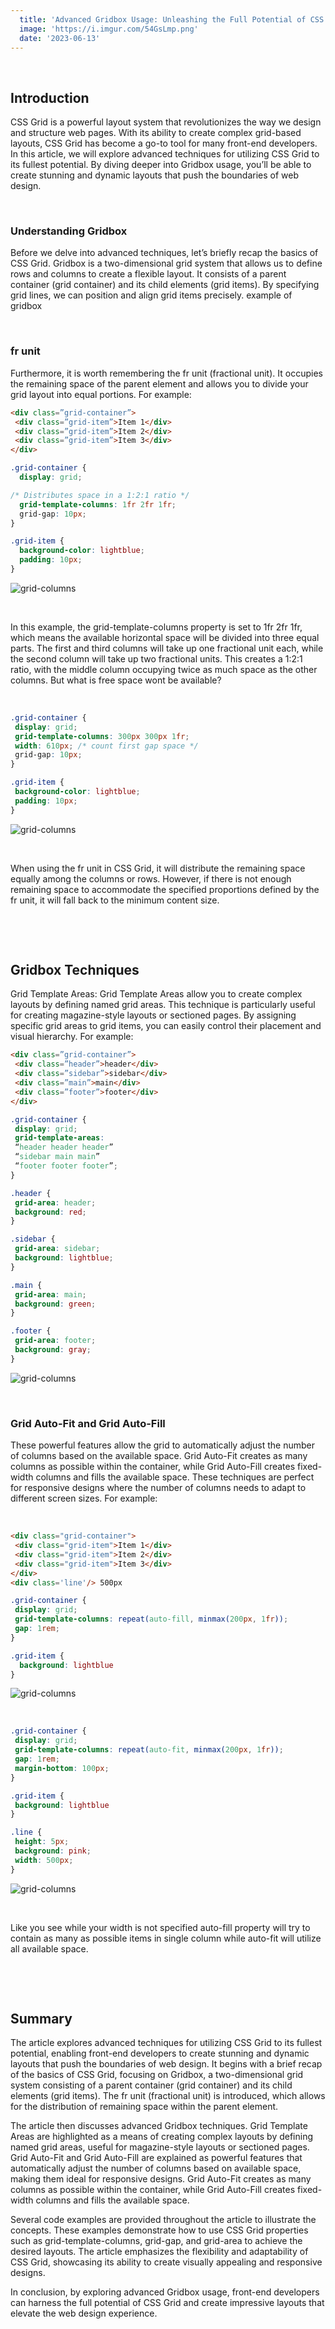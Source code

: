 ```yaml
---
  title: 'Advanced Gridbox Usage: Unleashing the Full Potential of CSS Grid'
  image: 'https://i.imgur.com/54GsLmp.png'
  date: '2023-06-13'
---
```


&ensp;

## Introduction
CSS Grid is a powerful layout system that revolutionizes the way we design and structure web pages. With its ability to create complex grid-based layouts, CSS Grid has become a go-to tool for many front-end developers. In this article, we will explore advanced techniques for utilizing CSS Grid to its fullest potential. By diving deeper into Gridbox usage, you’ll be able to create stunning and dynamic layouts that push the boundaries of web design.

&ensp;

### Understanding Gridbox
Before we delve into advanced techniques, let’s briefly recap the basics of CSS Grid. Gridbox is a two-dimensional grid system that allows us to define rows and columns to create a flexible layout. It consists of a parent container (grid container) and its child elements (grid items). By specifying grid lines, we can position and align grid items precisely.
example of gridbox

&ensp;

### fr unit
Furthermore, it is worth remembering the fr unit (fractional unit). It occupies the remaining space of the parent element and allows you to divide your grid layout into equal portions.
For example:
```html
<div class=”grid-container”>
 <div class=”grid-item”>Item 1</div>
 <div class=”grid-item”>Item 2</div>
 <div class=”grid-item”>Item 3</div>
</div>
```
```css
.grid-container {
  display: grid;

/* Distributes space in a 1:2:1 ratio */
  grid-template-columns: 1fr 2fr 1fr; 
  grid-gap: 10px;
}

.grid-item {
  background-color: lightblue;
  padding: 10px;
}
```
![grid-columns](https://miro.medium.com/v2/resize:fit:640/format:webp/1*Qq0bBYgvHRsMQ8klV355sw.png)

&ensp;

In this example, the grid-template-columns property is set to 1fr 2fr 1fr, which means the available horizontal space will be divided into three equal parts. The first and third columns will take up one fractional unit each, while the second column will take up two fractional units. This creates a 1:2:1 ratio, with the middle column occupying twice as much space as the other columns. But what is free space wont be available?

&ensp;

```css
.grid-container {
 display: grid;
 grid-template-columns: 300px 300px 1fr;
 width: 610px; /* count first gap space */
 grid-gap: 10px;
}

.grid-item {
 background-color: lightblue;
 padding: 10px;
}
```
![grid-columns](https://miro.medium.com/v2/resize:fit:640/format:webp/1*RxkpbLukcCoQHpXLGvH14A.png)

&ensp;

When using the fr unit in CSS Grid, it will distribute the remaining space equally among the columns or rows. However, if there is not enough remaining space to accommodate the specified proportions defined by the fr unit, it will fall back to the minimum content size.

&ensp;

&ensp;

## Gridbox Techniques
Grid Template Areas: Grid Template Areas allow you to create complex layouts by defining named grid areas. This technique is particularly useful for creating magazine-style layouts or sectioned pages. By assigning specific grid areas to grid items, you can easily control their placement and visual hierarchy. For example:
```html
<div class=”grid-container”>
 <div class=”header”>header</div>
 <div class=”sidebar”>sidebar</div>
 <div class=”main”>main</div>
 <div class=”footer”>footer</div>
</div>
```
```css
.grid-container {
 display: grid;
 grid-template-areas:
 “header header header”
 “sidebar main main”
 “footer footer footer”;
}

.header {
 grid-area: header;
 background: red;
}

.sidebar {
 grid-area: sidebar;
 background: lightblue;
}

.main {
 grid-area: main;
 background: green;
}

.footer {
 grid-area: footer;
 background: gray;
}
```
![grid-columns](https://miro.medium.com/v2/resize:fit:640/format:webp/1*bqQH1dA9k4451BeCbQAIzQ.png)

&ensp;

### Grid Auto-Fit and Grid Auto-Fill
These powerful features allow the grid to automatically adjust the number of columns based on the available space. Grid Auto-Fit creates as many columns as possible within the container, while Grid Auto-Fill creates fixed-width columns and fills the available space. These techniques are perfect for responsive designs where the number of columns needs to adapt to different screen sizes. For example:

&ensp;

```html
<div class="grid-container">
 <div class="grid-item">Item 1</div>
 <div class="grid-item">Item 2</div>
 <div class="grid-item">Item 3</div>
</div>
<div class='line'/> 500px
```
```css
.grid-container {
 display: grid;
 grid-template-columns: repeat(auto-fill, minmax(200px, 1fr));
 gap: 1rem;
}

.grid-item {
  background: lightblue
}
```
![grid-columns](https://miro.medium.com/v2/resize:fit:640/format:webp/1*0kFAkAOaKJEI_om0ajWwyg.png)

&ensp;

```css
.grid-container {
 display: grid;
 grid-template-columns: repeat(auto-fit, minmax(200px, 1fr));
 gap: 1rem;
 margin-bottom: 100px;
}

.grid-item {
 background: lightblue
}

.line {
 height: 5px;
 background: pink;
 width: 500px;
}
```
![grid-columns](https://miro.medium.com/v2/resize:fit:720/format:webp/1*gcg-zKtaN9KoQgl7-7bWdg.png)

&ensp;

Like you see while your width is not specified auto-fill property will try to contain as many as possible items in single column while auto-fit will utilize all available space.

&ensp;

&ensp;

## Summary
The article explores advanced techniques for utilizing CSS Grid to its fullest potential, enabling front-end developers to create stunning and dynamic layouts that push the boundaries of web design. It begins with a brief recap of the basics of CSS Grid, focusing on Gridbox, a two-dimensional grid system consisting of a parent container (grid container) and its child elements (grid items). The fr unit (fractional unit) is introduced, which allows for the distribution of remaining space within the parent element.

The article then discusses advanced Gridbox techniques. Grid Template Areas are highlighted as a means of creating complex layouts by defining named grid areas, useful for magazine-style layouts or sectioned pages. Grid Auto-Fit and Grid Auto-Fill are explained as powerful features that automatically adjust the number of columns based on available space, making them ideal for responsive designs. Grid Auto-Fit creates as many columns as possible within the container, while Grid Auto-Fill creates fixed-width columns and fills the available space.

Several code examples are provided throughout the article to illustrate the concepts. These examples demonstrate how to use CSS Grid properties such as grid-template-columns, grid-gap, and grid-area to achieve the desired layouts. The article emphasizes the flexibility and adaptability of CSS Grid, showcasing its ability to create visually appealing and responsive designs.

In conclusion, by exploring advanced Gridbox usage, front-end developers can harness the full potential of CSS Grid and create impressive layouts that elevate the web design experience.